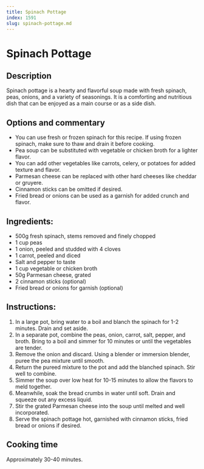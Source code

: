 ```yaml
---
title: Spinach Pottage
index: 1591
slug: spinach-pottage.md
---
```


# Spinach Pottage

## Description
Spinach pottage is a hearty and flavorful soup made with fresh spinach, peas, onions, and a variety of seasonings. It is a comforting and nutritious dish that can be enjoyed as a main course or as a side dish.

## Options and commentary
- You can use fresh or frozen spinach for this recipe. If using frozen spinach, make sure to thaw and drain it before cooking.
- Pea soup can be substituted with vegetable or chicken broth for a lighter flavor.
- You can add other vegetables like carrots, celery, or potatoes for added texture and flavor.
- Parmesan cheese can be replaced with other hard cheeses like cheddar or gruyere.
- Cinnamon sticks can be omitted if desired.
- Fried bread or onions can be used as a garnish for added crunch and flavor.

## Ingredients:
- 500g fresh spinach, stems removed and finely chopped
- 1 cup peas
- 1 onion, peeled and studded with 4 cloves
- 1 carrot, peeled and diced
- Salt and pepper to taste
- 1 cup vegetable or chicken broth
- 50g Parmesan cheese, grated
- 2 cinnamon sticks (optional)
- Fried bread or onions for garnish (optional)

## Instructions:
1. In a large pot, bring water to a boil and blanch the spinach for 1-2 minutes. Drain and set aside.
2. In a separate pot, combine the peas, onion, carrot, salt, pepper, and broth. Bring to a boil and simmer for 10 minutes or until the vegetables are tender.
3. Remove the onion and discard. Using a blender or immersion blender, puree the pea mixture until smooth.
4. Return the pureed mixture to the pot and add the blanched spinach. Stir well to combine.
5. Simmer the soup over low heat for 10-15 minutes to allow the flavors to meld together.
6. Meanwhile, soak the bread crumbs in water until soft. Drain and squeeze out any excess liquid.
7. Stir the grated Parmesan cheese into the soup until melted and well incorporated.
8. Serve the spinach pottage hot, garnished with cinnamon sticks, fried bread or onions if desired.

## Cooking time
Approximately 30-40 minutes.